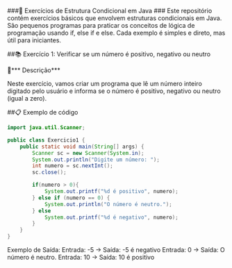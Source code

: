 ###📝 Exercícios de Estrutura Condicional em Java ###
Este repositório contém exercícios básicos que envolvem estruturas condicionais em Java. São pequenos programas para praticar os conceitos de lógica de programação usando if, else if e else. Cada exemplo é simples e direto, mas útil para iniciantes.

##📚 Exercício 1: Verificar se um número é positivo, negativo ou neutro

🧐*** Descrição***

Neste exercício, vamos criar um programa que lê um número inteiro digitado pelo usuário e informa se o número é positivo, negativo ou neutro (igual a zero).

##📋 Exemplo de código

````java
import java.util.Scanner;

public class Exercicio1 {
    public static void main(String[] args) {
        Scanner sc = new Scanner(System.in);
        System.out.println("Digite um número: ");
        int numero = sc.nextInt();
        sc.close();

        if(numero > 0){
            System.out.printf("%d é positivo", numero);
        } else if (numero == 0) {
            System.out.println("O número é neutro.");
        } else 
            System.out.printf("%d é negativo", numero);
        }
    }
}
````
Exemplo de Saída:
Entrada: -5 → Saída: -5 é negativo
Entrada: 0 → Saída: O número é neutro.
Entrada: 10 → Saída: 10 é positivo
